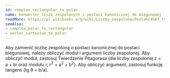 ```yaml
---
id: complex_rectangular_to_polar
name: Konwerter liczb zespolonych z postaci kanonicznej do biegunowej
readMore: https://pl.wikibooks.org/wiki/Liczby_zespolone/Posta%C4%87_trygonometryczna
seeAlso:
- complex_polar_to_rectangular
- vector_cartesian_to_polar
---
```


Aby zamienić liczbę zespoloną o postaci kanonicznej do postaci biegunowej, należy obliczyć moduł i argument liczby zespolonej. Aby obliczyć moduł, zastosuj Twierdzenie Pitagorasa (dla liczby zespolonej z = a + bi oraz modułu r, r<sup>2</sup> = a<sup>2</sup> + b<sup>2</sup>). Aby obliczyć argument, zastosuj funkcję tangens (tg θ = b/a).